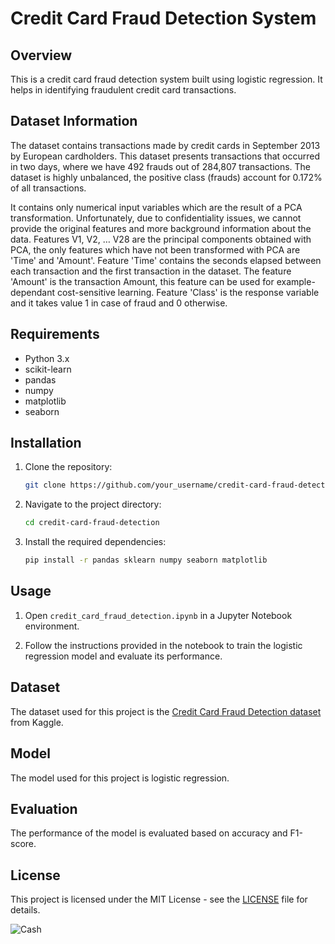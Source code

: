 # Credit Card Fraud Detection System

## Overview

This is a credit card fraud detection system built using logistic regression. It helps in identifying fraudulent credit card transactions.

## Dataset Information
The dataset contains transactions made by credit cards in September 2013 by European cardholders. This dataset presents transactions that occurred in two days, where we have 492 frauds out of 284,807 transactions. The dataset is highly unbalanced, the positive class (frauds) account for 0.172% of all transactions.

It contains only numerical input variables which are the result of a PCA transformation. Unfortunately, due to confidentiality issues, we cannot provide the original features and more background information about the data. Features V1, V2, … V28 are the principal components obtained with PCA, the only features which have not been transformed with PCA are 'Time' and 'Amount'. Feature 'Time' contains the seconds elapsed between each transaction and the first transaction in the dataset. The feature 'Amount' is the transaction Amount, this feature can be used for example-dependant cost-sensitive learning. Feature 'Class' is the response variable and it takes value 1 in case of fraud and 0 otherwise.


## Requirements

- Python 3.x
- scikit-learn
- pandas
- numpy
- matplotlib
- seaborn

## Installation

1. Clone the repository:

    ```bash
    git clone https://github.com/your_username/credit-card-fraud-detection.git
    ```

2. Navigate to the project directory:

    ```bash
    cd credit-card-fraud-detection
    ```

3. Install the required dependencies:

    ```bash
    pip install -r pandas sklearn numpy seaborn matplotlib
    ```

## Usage

1. Open `credit_card_fraud_detection.ipynb` in a Jupyter Notebook environment.

2. Follow the instructions provided in the notebook to train the logistic regression model and evaluate its performance.

## Dataset

The dataset used for this project is the [Credit Card Fraud Detection dataset](https://www.kaggle.com/mlg-ulb/creditcardfraud) from Kaggle.

## Model

The model used for this project is logistic regression.

## Evaluation

The performance of the model is evaluated based on accuracy and F1-score.

## License

This project is licensed under the MIT License - see the [LICENSE](LICENSE) file for details.

![Cash](https://media.giphy.com/media/l0ExgqXtpTFb1DpXO/giphy.gif)
